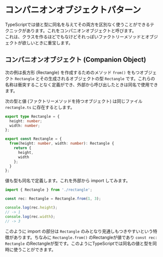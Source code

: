 # コンパニオンオブジェクトパターン

TypeScriptでは値と型に同名を与えてその両方を区別なく使うことができるテクニックがあります。これをコンパニオンオブジェクトと呼びます。  
これは、クラスを作るほどでもなけどそれっぽいファクトリーメソッドとオブジェクトが欲しいときに重宝します。

## コンパニオンオブジェクト \(Companion Object\)

次の例は長方形 \(Rectangle\) を作成するためのメソッド `from()` をもつオブジェクト `Rectangle` とその生成されるオブジェクトの型 `Rectangle` です。これらの名称は衝突することなく定義ができ、外部から呼び出したときは同名で使用できます。

次の型と値 \(ファクトリーメソッドを持つオブジェクト\) は同じファイル `rectangle.ts` に存在するとします。

```typescript
export type Rectangle = {
  height: number;
  width: number;
};

export const Rectangle = {
  from(height: number, width: number): Rectangle {
    return {
      height,
      width
    };
  }
};
```

値も型も同名で定義します。これを外部から import してみます。

```typescript
import { Rectangle } from './rectangle';

const rec: Rectangle = Rectangle.from(1, 3);

console.log(rec.height);
// -> 1
console.log(rec.width);
// -> 3
```

このように import の部分は `Rectangle` のみとなり見通しもつきやすいという特徴があります。ちなみに `Rectangle.from()` のRectangleが値であり `const rec: Rectangle` のRectangleが型です。このようにTypeScriptでは同名の値と型を同時に使うことができます。

